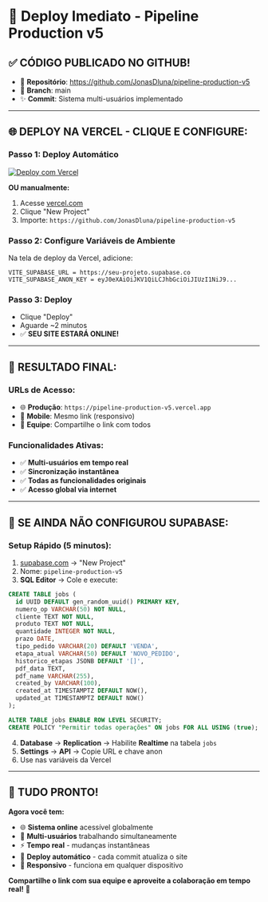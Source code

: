 # 🚀 Deploy Imediato - Pipeline Production v5

## ✅ **CÓDIGO PUBLICADO NO GITHUB!**
- 📍 **Repositório**: https://github.com/JonasDluna/pipeline-production-v5
- 🔄 **Branch**: main
- ✨ **Commit**: Sistema multi-usuários implementado

---

## 🌐 **DEPLOY NA VERCEL - CLIQUE E CONFIGURE:**

### **Passo 1: Deploy Automático**
[![Deploy com Vercel](https://vercel.com/button)](https://vercel.com/new/clone?repository-url=https://github.com/JonasDluna/pipeline-production-v5)

**OU manualmente:**
1. Acesse [vercel.com](https://vercel.com)
2. Clique "New Project"
3. Importe: `https://github.com/JonasDluna/pipeline-production-v5`

### **Passo 2: Configure Variáveis de Ambiente**
Na tela de deploy da Vercel, adicione:

```
VITE_SUPABASE_URL = https://seu-projeto.supabase.co
VITE_SUPABASE_ANON_KEY = eyJ0eXAiOiJKV1QiLCJhbGciOiJIUzI1NiJ9...
```

### **Passo 3: Deploy**
- Clique "Deploy"
- Aguarde ~2 minutos
- ✅ **SEU SITE ESTARÁ ONLINE!**

---

## 🎯 **RESULTADO FINAL:**

### **URLs de Acesso:**
- 🌐 **Produção**: `https://pipeline-production-v5.vercel.app`
- 📱 **Mobile**: Mesmo link (responsivo)
- 👥 **Equipe**: Compartilhe o link com todos

### **Funcionalidades Ativas:**
- ✅ **Multi-usuários em tempo real**
- ✅ **Sincronização instantânea**
- ✅ **Todas as funcionalidades originais**
- ✅ **Acesso global via internet**

---

## 🔧 **SE AINDA NÃO CONFIGUROU SUPABASE:**

### **Setup Rápido (5 minutos):**
1. [supabase.com](https://supabase.com) → "New Project"
2. Nome: `pipeline-production-v5`
3. **SQL Editor** → Cole e execute:

```sql
CREATE TABLE jobs (
  id UUID DEFAULT gen_random_uuid() PRIMARY KEY,
  numero_op VARCHAR(50) NOT NULL,
  cliente TEXT NOT NULL,
  produto TEXT NOT NULL,
  quantidade INTEGER NOT NULL,
  prazo DATE,
  tipo_pedido VARCHAR(20) DEFAULT 'VENDA',
  etapa_atual VARCHAR(50) DEFAULT 'NOVO_PEDIDO',
  historico_etapas JSONB DEFAULT '[]',
  pdf_data TEXT,
  pdf_name VARCHAR(255),
  created_by VARCHAR(100),
  created_at TIMESTAMPTZ DEFAULT NOW(),
  updated_at TIMESTAMPTZ DEFAULT NOW()
);

ALTER TABLE jobs ENABLE ROW LEVEL SECURITY;
CREATE POLICY "Permitir todas operações" ON jobs FOR ALL USING (true);
```

4. **Database** → **Replication** → Habilite **Realtime** na tabela `jobs`
5. **Settings** → **API** → Copie URL e chave anon
6. Use nas variáveis da Vercel

---

## 🎉 **TUDO PRONTO!**

**Agora você tem:**
- 🌐 **Sistema online** acessível globalmente
- 👥 **Multi-usuários** trabalhando simultaneamente  
- ⚡ **Tempo real** - mudanças instantâneas
- 🔄 **Deploy automático** - cada commit atualiza o site
- 📱 **Responsivo** - funciona em qualquer dispositivo

**Compartilhe o link com sua equipe e aproveite a colaboração em tempo real!** 🚀